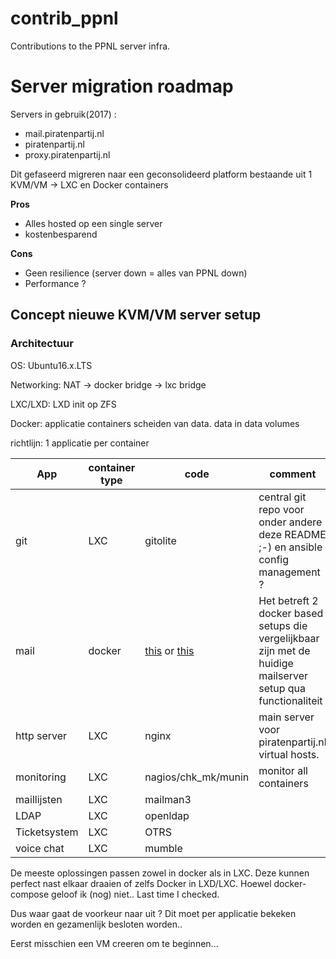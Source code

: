 # contrib_ppnl

Contributions to the PPNL server infra. 

# Server migration roadmap

Servers in gebruik(2017) :

- mail.piratenpartij.nl
- piratenpartij.nl
- proxy.piratenpartij.nl

Dit gefaseerd migreren naar een geconsolideerd platform bestaande uit 1 KVM/VM -> LXC en Docker containers

**Pros**

- Alles hosted op een single server 
- kostenbesparend

**Cons**

- Geen resilience (server down = alles van PPNL down)
- Performance ?


##  Concept nieuwe KVM/VM server setup

### Architectuur

OS: Ubuntu16.x.LTS

Networking: NAT -> docker bridge 
                -> lxc bridge

LXC/LXD:  LXD init op ZFS 

Docker: applicatie containers scheiden van data. data in data volumes

richtlijn: 1 applicatie per container

 App | container type | code | comment
--- | --- | --- | ---
git| LXC | gitolite | central git repo voor onder andere deze README ;-) en ansible config management ?
mail|docker| [this](https://github.com/hardware/mailserver) or [this](https://www.mailcow.email/)| Het betreft 2 docker based setups die vergelijkbaar zijn met de huidige mailserver setup qua functionaliteit
http server| LXC| nginx | main server voor piratenpartij.nl virtual hosts. 
monitoring| LXC | nagios/chk_mk/munin | monitor all containers
maillijsten | LXC | mailman3 | 
LDAP | LXC | openldap |
Ticketsystem| LXC | OTRS | 
voice chat| LXC | mumble | 

De meeste oplossingen passen zowel in docker als in LXC. Deze kunnen perfect nast elkaar draaien of zelfs Docker in LXD/LXC. Hoewel docker-compose geloof ik (nog) niet.. Last time I checked.

Dus waar gaat de voorkeur naar uit ? Dit moet per applicatie bekeken worden en gezamenlijk besloten worden..

Eerst misschien een VM creeren om te beginnen...
